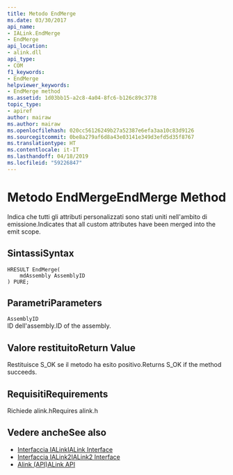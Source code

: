 ```yaml
---
title: Metodo EndMerge
ms.date: 03/30/2017
api_name:
- IALink.EndMerge
- EndMerge
api_location:
- alink.dll
api_type:
- COM
f1_keywords:
- EndMerge
helpviewer_keywords:
- EndMerge method
ms.assetid: 1d03bb15-a2c8-4a04-8fc6-b126c89c3778
topic_type:
- apiref
author: mairaw
ms.author: mairaw
ms.openlocfilehash: 020cc56126249b27a52387e6efa3aa10c83d9126
ms.sourcegitcommit: 0be8a279af6d8a43e03141e349d3efd5d35f8767
ms.translationtype: HT
ms.contentlocale: it-IT
ms.lasthandoff: 04/18/2019
ms.locfileid: "59226847"
---
```

# <a name="endmerge-method"></a><span data-ttu-id="be1b2-102">Metodo EndMerge</span><span class="sxs-lookup"><span data-stu-id="be1b2-102">EndMerge Method</span></span>
<span data-ttu-id="be1b2-103">Indica che tutti gli attributi personalizzati sono stati uniti nell'ambito di emissione.</span><span class="sxs-lookup"><span data-stu-id="be1b2-103">Indicates that all custom attributes have been merged into the emit scope.</span></span>  
  
## <a name="syntax"></a><span data-ttu-id="be1b2-104">Sintassi</span><span class="sxs-lookup"><span data-stu-id="be1b2-104">Syntax</span></span>  
  
```  
HRESULT EndMerge(  
    mdAssembly AssemblyID  
) PURE;  
```  
  
## <a name="parameters"></a><span data-ttu-id="be1b2-105">Parametri</span><span class="sxs-lookup"><span data-stu-id="be1b2-105">Parameters</span></span>  
 `AssemblyID`  
 <span data-ttu-id="be1b2-106">ID dell'assembly.</span><span class="sxs-lookup"><span data-stu-id="be1b2-106">ID of the assembly.</span></span>  
  
## <a name="return-value"></a><span data-ttu-id="be1b2-107">Valore restituito</span><span class="sxs-lookup"><span data-stu-id="be1b2-107">Return Value</span></span>  
 <span data-ttu-id="be1b2-108">Restituisce S_OK se il metodo ha esito positivo.</span><span class="sxs-lookup"><span data-stu-id="be1b2-108">Returns S_OK if the method succeeds.</span></span>  
  
## <a name="requirements"></a><span data-ttu-id="be1b2-109">Requisiti</span><span class="sxs-lookup"><span data-stu-id="be1b2-109">Requirements</span></span>  
 <span data-ttu-id="be1b2-110">Richiede alink.h</span><span class="sxs-lookup"><span data-stu-id="be1b2-110">Requires alink.h</span></span>  
  
## <a name="see-also"></a><span data-ttu-id="be1b2-111">Vedere anche</span><span class="sxs-lookup"><span data-stu-id="be1b2-111">See also</span></span>

- [<span data-ttu-id="be1b2-112">Interfaccia IALink</span><span class="sxs-lookup"><span data-stu-id="be1b2-112">IALink Interface</span></span>](../../../../docs/framework/unmanaged-api/alink/ialink-interface.md)
- [<span data-ttu-id="be1b2-113">Interfaccia IALink2</span><span class="sxs-lookup"><span data-stu-id="be1b2-113">IALink2 Interface</span></span>](../../../../docs/framework/unmanaged-api/alink/ialink2-interface.md)
- [<span data-ttu-id="be1b2-114">Alink (API)</span><span class="sxs-lookup"><span data-stu-id="be1b2-114">ALink API</span></span>](../../../../docs/framework/unmanaged-api/alink/index.md)
